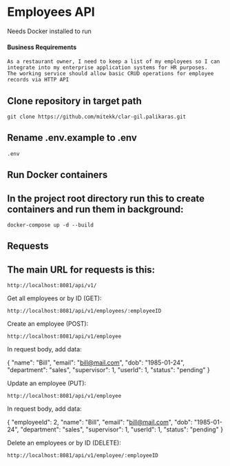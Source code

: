 # Employees API
Needs Docker installed to run

#### Business Requirements
```
As a restaurant owner, I need to keep a list of my employees so I can integrate into my enterprise application systems for HR purposes.
The working service should allow basic CRUD operations for employee records via HTTP API
```

Clone repository in target path
-----

    git clone https://github.com/mitekk/clar-gil.palikaras.git

Rename .env.example to .env
-----

    .env

Run Docker containers
-----
In the project root directory run this to create containers and run them in background:
-----
    docker-compose up -d --build 

Requests
-----
The main URL for requests is this:
-----
    http://localhost:8081/api/v1/


Get all employees or by ID (GET):

    http://localhost:8081/api/v1/employees/:employeeID

Create an employee (POST):

    http://localhost:8081/api/v1/employee


In request body, add data:

{
    "name": "Bill",
    "email": "bill@mail.com",
    "dob": "1985-01-24",
    "department": "sales",
    "supervisor": 1,
    "userId": 1,
    "status": "pending"
}

Update an employee (PUT):

    http://localhost:8081/api/v1/employee


In request body, add data:

{
    "employeeId": 2,
    "name": "Bill",
    "email": "bill@mail.com",
    "dob": "1985-01-24",
    "department": "sales",
    "supervisor": 1,
    "userId": 1,
    "status": "pending"
}

Delete an employees or by ID (DELETE):

    http://localhost:8081/api/v1/employee/:employeeID
